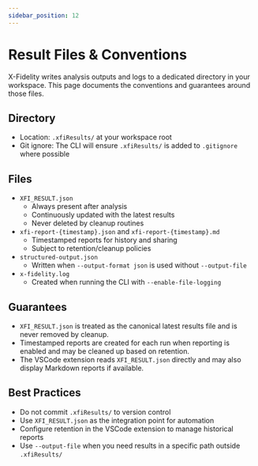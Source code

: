 ```yaml
---
sidebar_position: 12
---
```


# Result Files & Conventions

X-Fidelity writes analysis outputs and logs to a dedicated directory in your workspace. This page documents the conventions and guarantees around those files.

## Directory

- Location: `.xfiResults/` at your workspace root
- Git ignore: The CLI will ensure `.xfiResults/` is added to `.gitignore` where possible

## Files

- `XFI_RESULT.json`
  - Always present after analysis
  - Continuously updated with the latest results
  - Never deleted by cleanup routines
- `xfi-report-{timestamp}.json` and `xfi-report-{timestamp}.md`
  - Timestamped reports for history and sharing
  - Subject to retention/cleanup policies
- `structured-output.json`
  - Written when `--output-format json` is used without `--output-file`
- `x-fidelity.log`
  - Created when running the CLI with `--enable-file-logging`

## Guarantees

- `XFI_RESULT.json` is treated as the canonical latest results file and is never removed by cleanup.
- Timestamped reports are created for each run when reporting is enabled and may be cleaned up based on retention.
- The VSCode extension reads `XFI_RESULT.json` directly and may also display Markdown reports if available.

## Best Practices

- Do not commit `.xfiResults/` to version control
- Use `XFI_RESULT.json` as the integration point for automation
- Configure retention in the VSCode extension to manage historical reports
- Use `--output-file` when you need results in a specific path outside `.xfiResults/`
